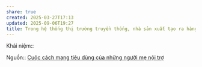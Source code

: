 ```yaml
---
share: true
created: 2025-03-27T17:13
updated: 2025-09-06T19:27
title: Trong hệ thống thị trường truyền thống, nhà sản xuất tạo ra hàng hoá rồi sau đó họ phải truyền thông và thuyết phục người khác mua hàng. Trong hệ thống hợp tác xã, người tiêu dùng chủ động nói cho nhà sản xuất biết họ thực sự cần gì
---
```

Khái niệm:: 

Nguồn:: [Cuộc cách mạng tiêu dùng của những người mẹ nội trợ](https://vcilcommunitymembership.substack.com/p/cuoc-cach-mang-tieu-dung-cua-nhung)